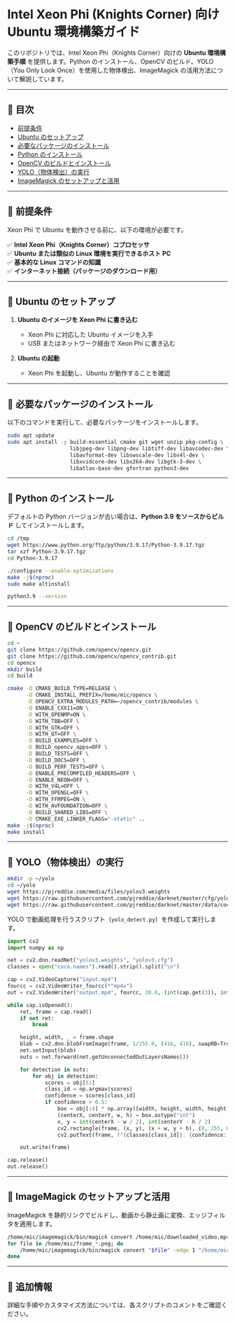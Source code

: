 # Intel Xeon Phi (Knights Corner) 向け Ubuntu 環境構築ガイド

このリポジトリでは、Intel Xeon Phi（Knights Corner）向けの **Ubuntu 環境構築手順** を提供します。Python のインストール、OpenCV のビルド、YOLO（You Only Look Once）を使用した物体検出、ImageMagick の活用方法について解説しています。

---

## 📌 目次
- [前提条件](#前提条件)
- [Ubuntu のセットアップ](#ubuntu-のセットアップ)
- [必要なパッケージのインストール](#必要なパッケージのインストール)
- [Python のインストール](#python-のインストール)
- [OpenCV のビルドとインストール](#opencv-のビルドとインストール)
- [YOLO（物体検出）の実行](#yolo物体検出の実行)
- [ImageMagick のセットアップと活用](#imagemagick-のセットアップと活用)

---

## 📌 前提条件
Xeon Phi で Ubuntu を動作させる前に、以下の環境が必要です。

✅ **Intel Xeon Phi（Knights Corner）コプロセッサ**  
✅ **Ubuntu または類似の Linux 環境を実行できるホスト PC**  
✅ **基本的な Linux コマンドの知識**  
✅ **インターネット接続（パッケージのダウンロード用）**

---

## 📌 Ubuntu のセットアップ
1. **Ubuntu のイメージを Xeon Phi に書き込む**
   - Xeon Phi に対応した Ubuntu イメージを入手
   - USB またはネットワーク経由で Xeon Phi に書き込む

2. **Ubuntu の起動**
   - Xeon Phi を起動し、Ubuntu が動作することを確認

---

## 📌 必要なパッケージのインストール
以下のコマンドを実行して、必要なパッケージをインストールします。

```bash
sudo apt update
sudo apt install -y build-essential cmake git wget unzip pkg-config \
                    libjpeg-dev libpng-dev libtiff-dev libavcodec-dev \
                    libavformat-dev libswscale-dev libv4l-dev \
                    libxvidcore-dev libx264-dev libgtk-3-dev \
                    libatlas-base-dev gfortran python3-dev
```

---

## 📌 Python のインストール
デフォルトの Python バージョンが古い場合は、**Python 3.9 をソースからビルド** してインストールします。

```bash
cd /tmp
wget https://www.python.org/ftp/python/3.9.17/Python-3.9.17.tgz
tar xzf Python-3.9.17.tgz
cd Python-3.9.17

./configure --enable-optimizations
make -j$(nproc)
sudo make altinstall

python3.9 --version
```

---

## 📌 OpenCV のビルドとインストール

```bash
cd ~
git clone https://github.com/opencv/opencv.git
git clone https://github.com/opencv/opencv_contrib.git
cd opencv
mkdir build
cd build

cmake -D CMAKE_BUILD_TYPE=RELEASE \
      -D CMAKE_INSTALL_PREFIX=/home/mic/opencv \
      -D OPENCV_EXTRA_MODULES_PATH=~/opencv_contrib/modules \
      -D ENABLE_CXX11=ON \
      -D WITH_OPENMP=ON \
      -D WITH_TBB=OFF \
      -D WITH_GTK=OFF \
      -D WITH_QT=OFF \
      -D BUILD_EXAMPLES=OFF \
      -D BUILD_opencv_apps=OFF \
      -D BUILD_TESTS=OFF \
      -D BUILD_DOCS=OFF \
      -D BUILD_PERF_TESTS=OFF \
      -D ENABLE_PRECOMPILED_HEADERS=OFF \
      -D ENABLE_NEON=OFF \
      -D WITH_V4L=OFF \
      -D WITH_OPENGL=OFF \
      -D WITH_FFMPEG=ON \
      -D WITH_AVFOUNDATION=OFF \
      -D BUILD_SHARED_LIBS=OFF \
      -D CMAKE_EXE_LINKER_FLAGS="-static" ..
make -j$(nproc)
make install
```

---

## 📌 YOLO（物体検出）の実行

```bash
mkdir -p ~/yolo
cd ~/yolo
wget https://pjreddie.com/media/files/yolov3.weights
wget https://raw.githubusercontent.com/pjreddie/darknet/master/cfg/yolov3.cfg
wget https://raw.githubusercontent.com/pjreddie/darknet/master/data/coco.names
```

YOLO で動画処理を行うスクリプト（`yolo_detect.py`）を作成して実行します。

```python
import cv2
import numpy as np

net = cv2.dnn.readNet("yolov3.weights", "yolov3.cfg")
classes = open("coco.names").read().strip().split("\n")

cap = cv2.VideoCapture("input.mp4")
fourcc = cv2.VideoWriter_fourcc(*"mp4v")
out = cv2.VideoWriter("output.mp4", fourcc, 30.0, (int(cap.get(3)), int(cap.get(4))))

while cap.isOpened():
    ret, frame = cap.read()
    if not ret:
        break

    height, width, _ = frame.shape
    blob = cv2.dnn.blobFromImage(frame, 1/255.0, (416, 416), swapRB=True, crop=False)
    net.setInput(blob)
    outs = net.forward(net.getUnconnectedOutLayersNames())

    for detection in outs:
        for obj in detection:
            scores = obj[5:]
            class_id = np.argmax(scores)
            confidence = scores[class_id]
            if confidence > 0.5:
                box = obj[:4] * np.array([width, height, width, height])
                (centerX, centerY, w, h) = box.astype("int")
                x, y = int(centerX - w / 2), int(centerY - h / 2)
                cv2.rectangle(frame, (x, y), (x + w, y + h), (0, 255, 0), 2)
                cv2.putText(frame, f"{classes[class_id]}: {confidence:.2f}", (x, y - 5), cv2.FONT_HERSHEY_SIMPLEX, 0.5, (0, 255, 0), 2)

    out.write(frame)

cap.release()
out.release()
```

---

## 📌 ImageMagick のセットアップと活用
ImageMagick を静的リンクでビルドし、動画から静止画に変換、エッジフィルタを適用します。

```bash
/home/mic/imagemagick/bin/magick convert /home/mic/downloaded_video.mp4 -scene 1 /home/mic/frame_%04d.png
for file in /home/mic/frame_*.png; do
    /home/mic/imagemagick/bin/magick convert "$file" -edge 1 "/home/mic/edge_$file"
done
```

---

## 📌 追加情報
詳細な手順やカスタマイズ方法については、各スクリプトのコメントをご確認ください。

